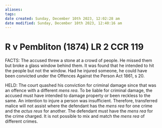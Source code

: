 ```yaml
---
aliases: 
tags: 
date created: Sunday, December 10th 2023, 12:02:28 am
date modified: Sunday, December 10th 2023, 12:40:16 am
---
```


# R v Pembliton (1874) LR 2 CCR 119

FACTS: The accused threw a stone at a crowd of people. He missed them but broke a glass window behind them. It was found that he intended to hit the people but not the window. Had he injured someone, he could have been convicted under the Offences Against the Person Act 1861, s 20.

HELD: The court quashed his conviction for criminal damage since that was an offence with a different _mens rea_. To be liable for criminal damage, the accused must have intended to damage property or been reckless to the same. An intention to injure a person was insufficient. Therefore, transferred malice will not assist where the defendant has the _mens rea_ for one crime and the _actus reus_ for another. The defendant must have the _mens rea_ for the crime charged. It is not possible to mix and match the _mens rea_ of different crimes.

